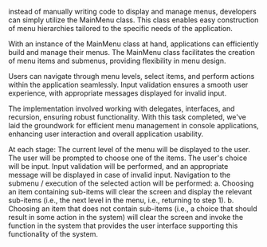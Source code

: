 instead of manually writing code to display and manage menus, developers can simply utilize the MainMenu class. 
This class enables easy construction of menu hierarchies tailored to the specific needs of the application.

With an instance of the MainMenu class at hand, applications can efficiently build and manage their menus.
The MainMenu class facilitates the creation of menu items and submenus, providing flexibility in menu design.

Users can navigate through menu levels, select items, and perform actions within the application seamlessly. 
Input validation ensures a smooth user experience, with appropriate messages displayed for invalid input.

The implementation involved working with delegates, interfaces, and recursion, ensuring robust functionality. 
With this task completed, we've laid the groundwork for efficient menu management in console applications, enhancing user interaction and overall application usability.

At each stage:
The current level of the menu will be displayed to the user.
The user will be prompted to choose one of the items.
The user's choice will be input.
Input validation will be performed, and an appropriate message will be displayed in case of invalid input.
Navigation to the submenu / execution of the selected action will be performed:
a. Choosing an item containing sub-items will clear the screen and display the relevant sub-items (i.e., the next level in the menu, i.e., returning to step 1).
b. Choosing an item that does not contain sub-items (i.e., a choice that should result in some action in the system)
will clear the screen and invoke the function in the system that provides the user interface supporting this functionality of the system. 
